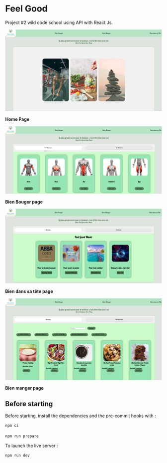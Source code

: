# Feel Good
Project #2 wild code school using API with React Js.


![HOME PAGE](img/feel_good.png "Home Page")   

**Home Page**

 
![BIEN BOUGER PAGE](img/bien_bouger.png "Bien Bouger Page")   

**Bien Bouger page**


![BIEN DANS SA TETE PAGE](img/musique.png "Bien dans sa tête Page")   

**Bien dans sa tête page**


![BIEN MANGER](img/recettes.png "Bien manger Page")   

**Bien manger page**

## Before starting


Before starting, install the dependencies and the pre-commit hooks with :

```bash
npm ci

npm run prepare

```

To launch the live server :

```bash
npm run dev

```



